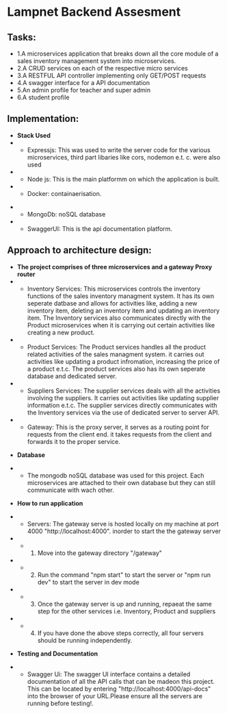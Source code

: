 # Lampnet Backend Assesment

## Tasks:

- 1.A microservices application that breaks down all the core module of a sales inventory management system into microservices.
- 2.A CRUD services on each of the respective micro services
- 3.A RESTFUL API controller implementing only GET/POST requests
- 4.A swagger interface for a API documentation
- 5.An admin profile for teacher and super admin
- 6.A student profile

## Implementation:

- **Stack Used**
- - Expressjs: This was used to write the server code for the various microservices, third part libaries like cors, nodemon e.t. c. were also used
- - Node js: This is the main platformm on which the application is built.
- - Docker: containaerisation.

* - MongoDb: noSQL database
* - SwaggerUI: This is the api documentation platform.

## Approach to architecture design:

- **The project comprises of three microservices and a gateway Proxy router**
- - Inventory Services:
    This microservices controls the inventory functions of the sales inventory managment system. It has its own seperate datbase and allows for activities like, adding a new inventory item, deleting an inventory item and updating an inventory item.
    The Inventory services also communicates directly with the Product microservices when it is carrying out certain activities like creating a new product.
- - Product Services:
    The Product services handles all the product related activities of the sales managment system. it carries out activities like updating a product infromation, increasing the price of a product e.t.c. The product services also has its own seperate database and dedicated server.
- - Suppliers Services:
    The supplier services deals with all the activities involving the suppliers. It carries out activities like updating supplier information e.t.c. The supplier services directly communicates with the Inventory services via the use of dedicated server to server API.
- - Gateway:
    This is the proxy server, it serves as a routing point for requests from the client end. it takes requests from the client and forwards it to the proper service.

* **Database**
* - The mongodb noSQL database was used for this project. Each microservices are attached to their own database but they can still communicate with wach other.

* **How to run application**
* - Servers:
    The gateway serve is hosted locally on my machine at port 4000 "http://localhost:4000". inorder to start the the gateway server
* - 1. Move into the gateway directory "/gateway"
* - 2. Run the command "npm start" to start the server or "npm run dev" to start the server in dev mode
* - 3. Once the gateway server is up and running, repaeat the same step for the other services i.e. Inventory, Product and suppliers
* - 4. If you have done the above steps correctly, all four servers should be running independently.

* **Testing and Documentation**
* - Swagger Ui: The swagger UI interface contains a detailed documentation of all the API calls that can be madeon this project. This can be located by entering "http://localhost:4000/api-docs" into the browser of your URL.Please ensure all the servers are running before testing!.
